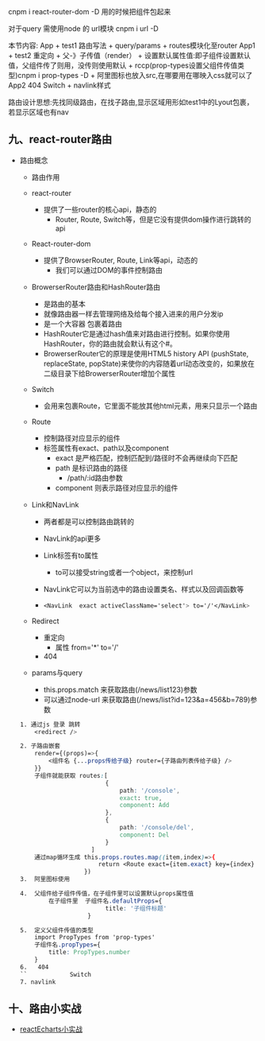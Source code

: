 cnpm i react-router-dom -D
用的时候把组件包起来

对于query  需使用node 的 url模块 cnpm i url -D

本节内容:
App + test1 路由写法 + query/params + routes模块化至router
App1 + test2  重定向 + 父-》子传值（render）
               + 设置默认属性值:即子组件设置默认值，父组件传了则用，没传则使用默认
               + rccp(prop-types设置父组件传值类型)cnpm i prop-types -D
               + 阿里图标也放入src,在哪要用在哪映入css就可以了
App2 404 Switch  + navlink样式

路由设计思想:先找同级路由，在找子路由,显示区域用形如test1中的Lyout包裹，
若显示区域也有nav

## 九、react-router路由

- 路由概念

  - 路由作用

  - react-router

    - 提供了一些router的核心api，静态的
      - Router, Route, Switch等，但是它没有提供dom操作进行跳转的api

  - React-router-dom

    - 提供了BrowserRouter, Route, Link等api，动态的
      - 我们可以通过DOM的事件控制路由

  - BrowerserRouter路由和HashRouter路由

    - 是路由的基本
    - 就像路由器一样去管理网络及给每个接入进来的用户分发ip
    - 是一个大容器 包裹着路由
    - HashRouter它是通过hash值来对路由进行控制。如果你使用HashRouter，你的路由就会默认有这个#。
    - BrowerserRouter它的原理是使用HTML5 history API (pushState, replaceState, popState)来使你的内容随着url动态改变的，如果放在二级目录下给BrowerserRouter增加个属性

  - Switch

    - 会用来包裹Route，它里面不能放其他html元素，用来只显示一个路由

  - Route

    - 控制路径对应显示的组件
    - 标签属性有exact、path以及component
      - exact 是严格匹配，控制匹配到/路径时不会再继续向下匹配
      - path 是标识路由的路径
        - /path/:id路由参数
      - component 则表示路径对应显示的组件

  - Link和NavLink

    - 两者都是可以控制路由跳转的

    - NavLink的api更多

    - Link标签有to属性

      - to可以接受string或者一个object，来控制url

    - NavLink它可以为当前选中的路由设置类名、样式以及回调函数等

    - ```css
      <NavLink  exact activeClassName='select'> to='/'</NavLink>
      ```

  - Redirect

    - 重定向
      - 属性 from='*' to='/'
    - 404

  - params与query

    - this.props.match 来获取路由(/news/list123)参数 
    - 可以通过node-url 来获取路由(/news/list?id=123&a=456&b=789)参数

  ```css
  1. 通过js 登录 跳转
      <redirect />
  
  2. 子路由嵌套
      render={(props)=>{
          <组件名 {...props传给子级} router={子路由列表传给子级} />
      }}
      子组件就能获取 routes:[
                          {
                              path: '/console',
                              exact: true,
                              component: Add
                          },
                          {
                              path: '/console/del',
                              component: Del
                          }
                      ]
      通过map循环生成 this.props.routes.map((item,index)=>{
                        return <Route exact={item.exact} key={index} path={item.path} component={item.component}/>
                    })
  3.  阿里图标使用
  
  4.  父组件给子组件传值，在子组件里可以设置默认props属性值
          在子组件里  子组件名.defaultProps={
                          title: '子组件标题'
                     }
  
  5.  定义父组件传值的类型
      import PropTypes from 'prop-types'
      子组件名.propTypes={
          title: PropTypes.number
      }
  6.   404
  ``            Switch
  7. navlink
  
  
  ```


## 十、路由小实战

- [reactEcharts小实战](http://zyhlrw.top/reactEcharts/)

